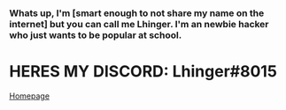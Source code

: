 ### Whats up, I'm [smart enough to not share my name on the internet] but you can call me Lhinger. I'm an newbie hacker who just wants to be popular at school. 
    
# HERES MY DISCORD: Lhinger#8015 
    
[Homepage](https://lhinger.github.io/)
